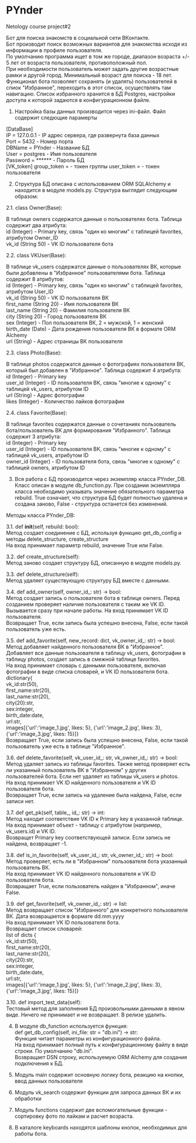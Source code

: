 # PYnder
Netology course project#2  
  
Бот для поиска знакомств в социальной сети ВКонтакте.  
Бот производит поиск возможных вариантов для знакомства исходя из информации в профиле пользователя.  
По умолчанию программа ищет в том же городе, диапазон возраста +/- 5 лет от возраста пользователя, противоположный пол.  
При необходимости пользователь может задать другие возрастные рамки и другой город. Минимальный возраст для поиска - 18 лет.  
Функционал бота позволяет сохранять (и удалять) пользователей в спиок "Избранное", переходить в этот список, осуществлять там навигацию.
Список избранного хранится в БД Postgres, настройки доступа к которой задаются в конфигурационном файле.
  
1. Настройка базы данных производится через ini-файл. Файл содержит следющие парамерты

[DataBase]  
IP = 127.0.0.1 		- IP адрес сервера, где развернута база данных  
Port = 5432	        - Номер порта  
DBName = PYnder		- Название БД  
User = postgres		- Имя пользователя  
Password = ******	- Пароль БД  
[VK_token]
group_token =		- токен группы
user_token = 		- токен пользователя
  
2. Структура БД описана с использованием ORM SQLAlchemy и находится в модуле models.py. Структура выглядит следующим образом:  
  
2.1. class Owner(Base):  
  
В таблице owners содержатся данные о пользователях бота. Таблица содержит два атрибута:  
	id (Integer)		- Primary key, связь "один ко многим" с таблицей favorites, атрибутом Owner_ID  
	vk_id (String 50)	- VK ID пользователя бота  
  
2.2. class VKUser(Base):  
  
В таблице vk_users содержатся данные о пользователях ВК, которые были добавлены в "Избранное" пользователями бота. Таблица содержит 8 атрибутов:  
	id (Integer)		- Primary key, связь "один ко многим" с таблицей favorites, атрибутом User_ID  
	vk_id (String 50)	- VK ID пользователя ВК  
	first_name (String 20)	- Имя пользователя ВК  
	last_name (String 20)	- Фамилия пользователя ВК  
	city (String 20)	- Город пользователя ВК  
	sex (Integer)		- Пол пользователя ВК, 2 = мужской, 1 = женский  
	birth_date (Date)	- Дата рождения пользователя ВК в формате ORM Alchemy   
	url (String)		- Адрес страницы ВК пользователя  
  
2.3. class Photo(Base):  
  
В таблице photos содержатся данные о фотографиях пользователя ВК, который был добавлен в "Избранное". Таблица содержит 4 атрибута:  
	id (Integer)		- Primary key  
	user_id (Integer)	- ID пользователя ВК, связь "многие к одному" с таблицей vk_users, атрибутом ID  
	url (String)		- Адрес фотографии  
	likes (Integer)		- Количество лайков фотографии  
  
2.4.	class Favorite(Base):  
  
В таблице favorites содержатся данные о сочетаниях пользователь бота/пользователь ВК для формирования "Избранного". Таблица содержит 3 атрибута:  
	id (Integer)		- Primary key  
	user_id	(Integer)	- ID пользователя ВК, связь "многие к одному" с таблицей vk_users, атрибутом ID  
	owner_id (Integer)	- ID пользователя бота, связь "многие к одному" с таблицей owners, атрибутом ID  
	
3. Вся работа с БД производится через экземпляр класса PYnder_DB. Класс описан в модуле db_function.py. При создании экземпляра класса необходимо указывать значение обязательного параметра rebuild. True означает, что структура БД будет полностью удалена и создана заново, False - структура останется без изменений.  
  
Методы класса PYnder_DB:  
  
3.1.	def __init__(self, rebuild: bool):  
	Метод создает соединение с БД, используя функцию get_db_config и методы delete_structure, create_structure  
	На вход принимает параметр rebuild, значение True или False.  
  
3.2.	def create_structure(self):  
	Метод заново создает структуру БД, описанную в модуле models.py.  
  
3.3.	def delete_structure(self):  
	Метод удаляет существующую структуру БД вместе с данными.  
  
3.4.	def add_owner(self, owner_id_: str) -> bool:  
	Метод создает запись о пользователе бота в таблице owners. Перед созданием проверяет наличие пользователя с таким же VK ID. Вызывается сразу при начале работы.
	На вход принимает VK ID пользователя.  
	Возвращает True, если запись была успешно внесена, False, если такой пользователь уже есть.  
  
3.5.	def add_favorite(self, new_record: dict, vk_owner_id_: str) -> bool:  
	Метод добавляет найденного пользователя ВК в "Избранное". Добавляет все данные пользователя в таблицу vk_users, фотографии в таблицу photos, создает запись в смежной таблице favorites.  
	На вход принимает словарь с данными пользователя, включая фотографии в виде списка словарей, и VK ID пользователя бота.  
        dictionary{  
            vk_id:str(50),  
            first_name:str(20),  
            last_name:str(20),  
            city(20):str,  
            sex:integer,  
            birth_date:date,  
            url:str,  
            images[{'url':'image_1.jpg', likes: 5}, {'url':'image_2.jpg', likes: 3}, {'url':'image_3.jpg', likes: 15}]}  
	Возвращает True, если запись была успешно внесена, False, если такой пользователь уже есть в таблице "Избранное".  
  
3.6.	def delete_favorite(self, vk_user_id_: str, vk_owner_id_: str) -> bool:  
	Метод удаляет запись из таблицы favorites. Также метод проверяет есть ли указанный пользователь ВК в "Избранном" у других  
пользователей бота. Если нет удаляет из таблицы vk_users и photos.  
	На вход принимает VK ID найденного пользователя и VK ID пользователя бота.  
	Возвращает True, если запись на удаление была найдена, False, если записи нет.  
  
3.7.	def get_pk(self, table_, id_: str) -> int:  
	Метод находит соответствие VK ID к Primary key в указанной таблице.  
	На вход принимает объект - таблицу с атрибутом (например, vk_users.id) и VK ID.  
	Возвращет Primary key соответствующей записи. Если запись не найдена, возвращает -1.  
 
3.8.	def is_in_favorite(self, vk_user_id_: str, vk_owner_id_: str) -> bool:  
	Метод проверяет, есть ли в "Избранном" пользователя бота указанный пользователь ВК.  
	На вход принимает VK ID найденного пользователя и VK ID пользователя бота.  
	Возвращает True, если пользователь найден в "Избранном", иначе False.  
  
3.9.	def get_favorite(self, vk_owner_id_: str) -> list:  
	Метод возвращает список "Избранного" для конкретного пользователя ВК. Дата возвращается в формате dd.mm.yyyy  
	На вход принимает VK ID пользователя бота.  
	Возвращает список словарей:  
	list of dicts {  
            vk_id:str(50),  
            first_name:str(20),  
            last_name:str(20),  
            city(20):str,  
            sex:integer,  
            birth_date:date,  
            url:str,  
            images[{'url':'image_1.jpg', likes: 5}, {'url':'image_2.jpg', likes: 3}, {'url':'image_3.jpg', likes: 15}]}  
  
3.10.	def import_test_data(self):  
	Тестовый метод для заполнения БД произвольными данными в явном виде. Ничего не принимает и не возвращает. В релизе удалить.  
  
4. В модуле db_function используется функция: 	
	def get_db_config(self, ini_file: str = "db.ini") -> str:  
	Функция читает параметры из конфигурационного файла.  
	На вход принимает полный путь к конфигурационному файлу в виде строки. По умолчанию "db.ini".  
	Возвращает DSN строку, используемую ORM Alchemy для создания подключения к БД.  
               
5. Модуль main содержит основную логику бота, реакцию на кнопки, ввод данных пользователя
6. Модуль vk_search содержит функции для запроса данных ВК и их обработки
7. Модуль functions содержит две вспомогательные функции - сортировку фото по лайкам и расчет возраста.
8. В каталоге keyboards находятся шаблоны кнопок, необходимых для работы бота.
